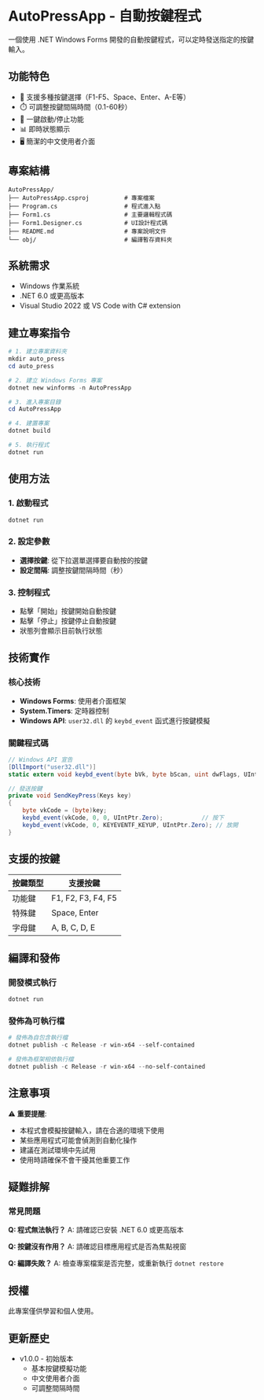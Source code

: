 # AutoPressApp - 自動按鍵程式

一個使用 .NET Windows Forms 開發的自動按鍵程式，可以定時發送指定的按鍵輸入。

## 功能特色

- 🎯 支援多種按鍵選擇（F1-F5、Space、Enter、A-E等）
- ⏱️ 可調整按鍵間隔時間（0.1-60秒）
- 🔄 一鍵啟動/停止功能
- 📊 即時狀態顯示
- 🖥️ 簡潔的中文使用者介面

## 專案結構

```
AutoPressApp/
├── AutoPressApp.csproj          # 專案檔案
├── Program.cs                   # 程式進入點
├── Form1.cs                     # 主要邏輯程式碼
├── Form1.Designer.cs            # UI設計程式碼
├── README.md                    # 專案說明文件
└── obj/                         # 編譯暫存資料夾
```

## 系統需求

- Windows 作業系統
- .NET 6.0 或更高版本
- Visual Studio 2022 或 VS Code with C# extension

## 建立專案指令

```powershell
# 1. 建立專案資料夾
mkdir auto_press
cd auto_press

# 2. 建立 Windows Forms 專案
dotnet new winforms -n AutoPressApp

# 3. 進入專案目錄
cd AutoPressApp

# 4. 建置專案
dotnet build

# 5. 執行程式
dotnet run
```

## 使用方法

### 1. 啟動程式
```powershell
dotnet run
```

### 2. 設定參數
- **選擇按鍵**: 從下拉選單選擇要自動按的按鍵
- **設定間隔**: 調整按鍵間隔時間（秒）

### 3. 控制程式
- 點擊「開始」按鍵開始自動按鍵
- 點擊「停止」按鍵停止自動按鍵
- 狀態列會顯示目前執行狀態

## 技術實作

### 核心技術
- **Windows Forms**: 使用者介面框架
- **System.Timers**: 定時器控制
- **Windows API**: `user32.dll` 的 `keybd_event` 函式進行按鍵模擬

### 關鍵程式碼

```csharp
// Windows API 宣告
[DllImport("user32.dll")]
static extern void keybd_event(byte bVk, byte bScan, uint dwFlags, UIntPtr dwExtraInfo);

// 發送按鍵
private void SendKeyPress(Keys key)
{
    byte vkCode = (byte)key;
    keybd_event(vkCode, 0, 0, UIntPtr.Zero);           // 按下
    keybd_event(vkCode, 0, KEYEVENTF_KEYUP, UIntPtr.Zero); // 放開
}
```

## 支援的按鍵

| 按鍵類型 | 支援按鍵 |
|---------|---------|
| 功能鍵   | F1, F2, F3, F4, F5 |
| 特殊鍵   | Space, Enter |
| 字母鍵   | A, B, C, D, E |

## 編譯和發佈

### 開發模式執行
```powershell
dotnet run
```

### 發佈為可執行檔
```powershell
# 發佈為自包含執行檔
dotnet publish -c Release -r win-x64 --self-contained

# 發佈為框架相依執行檔
dotnet publish -c Release -r win-x64 --no-self-contained
```

## 注意事項

⚠️ **重要提醒**:
- 本程式會模擬按鍵輸入，請在合適的環境下使用
- 某些應用程式可能會偵測到自動化操作
- 建議在測試環境中先試用
- 使用時請確保不會干擾其他重要工作

## 疑難排解

### 常見問題

**Q: 程式無法執行？**
A: 請確認已安裝 .NET 6.0 或更高版本

**Q: 按鍵沒有作用？**
A: 請確認目標應用程式是否為焦點視窗

**Q: 編譯失敗？**
A: 檢查專案檔案是否完整，或重新執行 `dotnet restore`

## 授權

此專案僅供學習和個人使用。

## 更新歷史

- v1.0.0 - 初始版本
  - 基本按鍵模擬功能
  - 中文使用者介面
  - 可調整間隔時間
